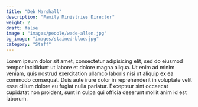 ```yaml
---
title: "Deb Marshall"
description: "Family Ministries Director"
weight: 2
draft: false
image : "images/people/wade-allen.jpg"
bg_image: "images/stained-blue.jpg"
category: "Staff"
---
```


Lorem ipsum dolor sit amet, consectetur adipisicing elit, sed do eiusmod
tempor incididunt ut labore et dolore magna aliqua. Ut enim ad minim veniam,
quis nostrud exercitation ullamco laboris nisi ut aliquip ex ea commodo
consequat. Duis aute irure dolor in reprehenderit in voluptate velit esse
cillum dolore eu fugiat nulla pariatur. Excepteur sint occaecat cupidatat non
proident, sunt in culpa qui officia deserunt mollit anim id est laborum.
